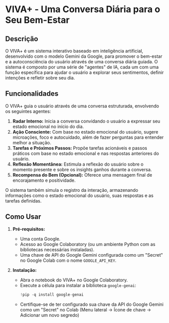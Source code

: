 # VIVA+ - Uma Conversa Diária para o Seu Bem-Estar

## Descrição

O VIVA+ é um sistema interativo baseado em inteligência artificial, desenvolvido com o modelo Gemini da Google, para promover o bem-estar e a autoconsciência do usuário através de uma conversa diária guiada. O sistema é composto por uma série de "agentes" de IA, cada um com uma função específica para ajudar o usuário a explorar seus sentimentos, definir intenções e refletir sobre seu dia.

## Funcionalidades

O VIVA+ guia o usuário através de uma conversa estruturada, envolvendo os seguintes agentes:

1.  **Radar Interno:** Inicia a conversa convidando o usuário a expressar seu estado emocional no início do dia.
2.  **Ação Consciente:** Com base no estado emocional do usuário, sugere microações, foco e autocuidado, além de fazer perguntas para entender melhor a situação.
3.  **Tarefas e Próximos Passos:** Propõe tarefas acionáveis e passos práticos com base no estado emocional e nas respostas anteriores do usuário.
4.  **Reflexão Momentânea:** Estimula a reflexão do usuário sobre o momento presente e sobre os insights ganhos durante a conversa.
5.  **Recompensa do Bem (Opcional):** Oferece uma mensagem final de encorajamento e positividade.

O sistema também simula o registro da interação, armazenando informações como o estado emocional do usuário, suas respostas e as tarefas definidas.

## Como Usar

1.  **Pré-requisitos:**
    * Uma conta Google.
    * Acesso ao Google Colaboratory (ou um ambiente Python com as bibliotecas necessárias instaladas).
    * Uma chave de API do Google Gemini configurada como um "Secret" no Google Colab com o nome `GOOGLE_API_KEY`.

2.  **Instalação:**
    * Abra o notebook do VIVA+ no Google Colaboratory.
    * Execute a célula para instalar a biblioteca `google-genai`:
        ```python
        !pip -q install google-genai
        ```
    * Certifique-se de ter configurado sua chave da API do Google Gemini como um "Secret" no Colab (Menu lateral -> Ícone de chave -> Adicionar um novo segredo)

